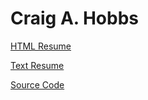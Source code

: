 # Craig A. Hobbs

[HTML Resume](https://craigahobbs.github.io/resume/#url=resume.md)

[Text Resume](https://craigahobbs.github.io/resume/resume.md)

[Source Code](https://github.com/craigahobbs/resume#readme)
